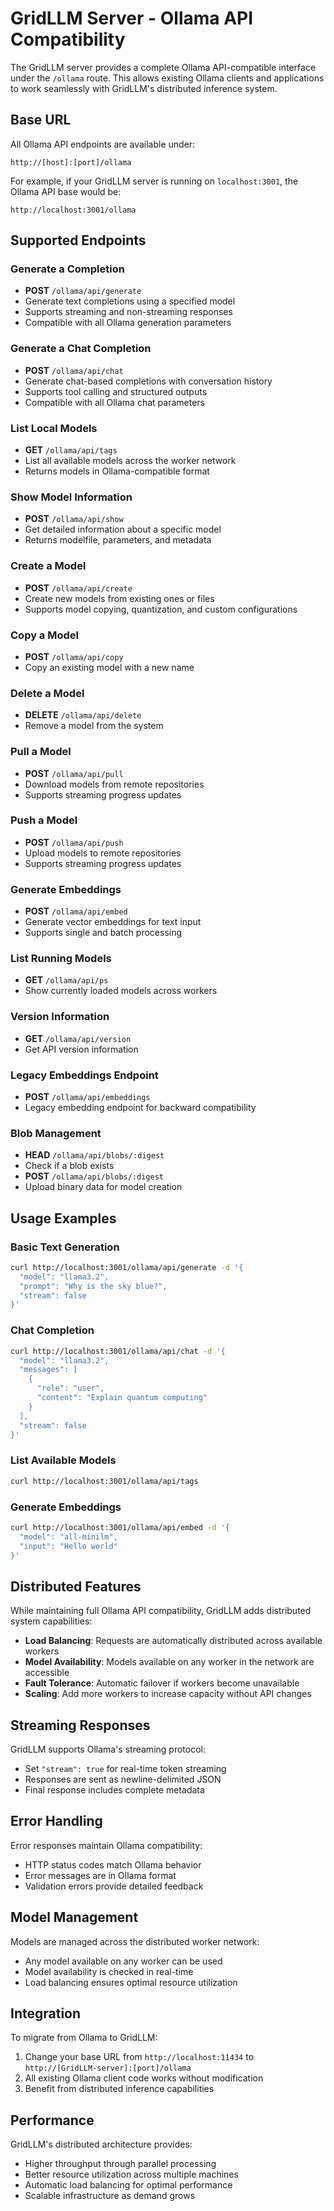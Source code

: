 # GridLLM Server - Ollama API Compatibility

The GridLLM server provides a complete Ollama API-compatible interface under the `/ollama` route. This allows existing Ollama clients and applications to work seamlessly with GridLLM's distributed inference system.

## Base URL

All Ollama API endpoints are available under:

```
http://[host]:[port]/ollama
```

For example, if your GridLLM server is running on `localhost:3001`, the Ollama API base would be:

```
http://localhost:3001/ollama
```

## Supported Endpoints

### Generate a Completion

- **POST** `/ollama/api/generate`
- Generate text completions using a specified model
- Supports streaming and non-streaming responses
- Compatible with all Ollama generation parameters

### Generate a Chat Completion

- **POST** `/ollama/api/chat`
- Generate chat-based completions with conversation history
- Supports tool calling and structured outputs
- Compatible with all Ollama chat parameters

### List Local Models

- **GET** `/ollama/api/tags`
- List all available models across the worker network
- Returns models in Ollama-compatible format

### Show Model Information

- **POST** `/ollama/api/show`
- Get detailed information about a specific model
- Returns modelfile, parameters, and metadata

### Create a Model

- **POST** `/ollama/api/create`
- Create new models from existing ones or files
- Supports model copying, quantization, and custom configurations

### Copy a Model

- **POST** `/ollama/api/copy`
- Copy an existing model with a new name

### Delete a Model

- **DELETE** `/ollama/api/delete`
- Remove a model from the system

### Pull a Model

- **POST** `/ollama/api/pull`
- Download models from remote repositories
- Supports streaming progress updates

### Push a Model

- **POST** `/ollama/api/push`
- Upload models to remote repositories
- Supports streaming progress updates

### Generate Embeddings

- **POST** `/ollama/api/embed`
- Generate vector embeddings for text input
- Supports single and batch processing

### List Running Models

- **GET** `/ollama/api/ps`
- Show currently loaded models across workers

### Version Information

- **GET** `/ollama/api/version`
- Get API version information

### Legacy Embeddings Endpoint

- **POST** `/ollama/api/embeddings`
- Legacy embedding endpoint for backward compatibility

### Blob Management

- **HEAD** `/ollama/api/blobs/:digest`
- Check if a blob exists
- **POST** `/ollama/api/blobs/:digest`
- Upload binary data for model creation

## Usage Examples

### Basic Text Generation

```bash
curl http://localhost:3001/ollama/api/generate -d '{
  "model": "llama3.2",
  "prompt": "Why is the sky blue?",
  "stream": false
}'
```

### Chat Completion

```bash
curl http://localhost:3001/ollama/api/chat -d '{
  "model": "llama3.2",
  "messages": [
    {
      "role": "user",
      "content": "Explain quantum computing"
    }
  ],
  "stream": false
}'
```

### List Available Models

```bash
curl http://localhost:3001/ollama/api/tags
```

### Generate Embeddings

```bash
curl http://localhost:3001/ollama/api/embed -d '{
  "model": "all-minilm",
  "input": "Hello world"
}'
```

## Distributed Features

While maintaining full Ollama API compatibility, GridLLM adds distributed system capabilities:

- **Load Balancing**: Requests are automatically distributed across available workers
- **Model Availability**: Models available on any worker in the network are accessible
- **Fault Tolerance**: Automatic failover if workers become unavailable
- **Scaling**: Add more workers to increase capacity without API changes

## Streaming Responses

GridLLM supports Ollama's streaming protocol:

- Set `"stream": true` for real-time token streaming
- Responses are sent as newline-delimited JSON
- Final response includes complete metadata

## Error Handling

Error responses maintain Ollama compatibility:

- HTTP status codes match Ollama behavior
- Error messages are in Ollama format
- Validation errors provide detailed feedback

## Model Management

Models are managed across the distributed worker network:

- Any model available on any worker can be used
- Model availability is checked in real-time
- Load balancing ensures optimal resource utilization

## Integration

To migrate from Ollama to GridLLM:

1. Change your base URL from `http://localhost:11434` to `http://[GridLLM-server]:[port]/ollama`
2. All existing Ollama client code works without modification
3. Benefit from distributed inference capabilities

## Performance

GridLLM's distributed architecture provides:

- Higher throughput through parallel processing
- Better resource utilization across multiple machines
- Automatic load balancing for optimal performance
- Scalable infrastructure as demand grows
